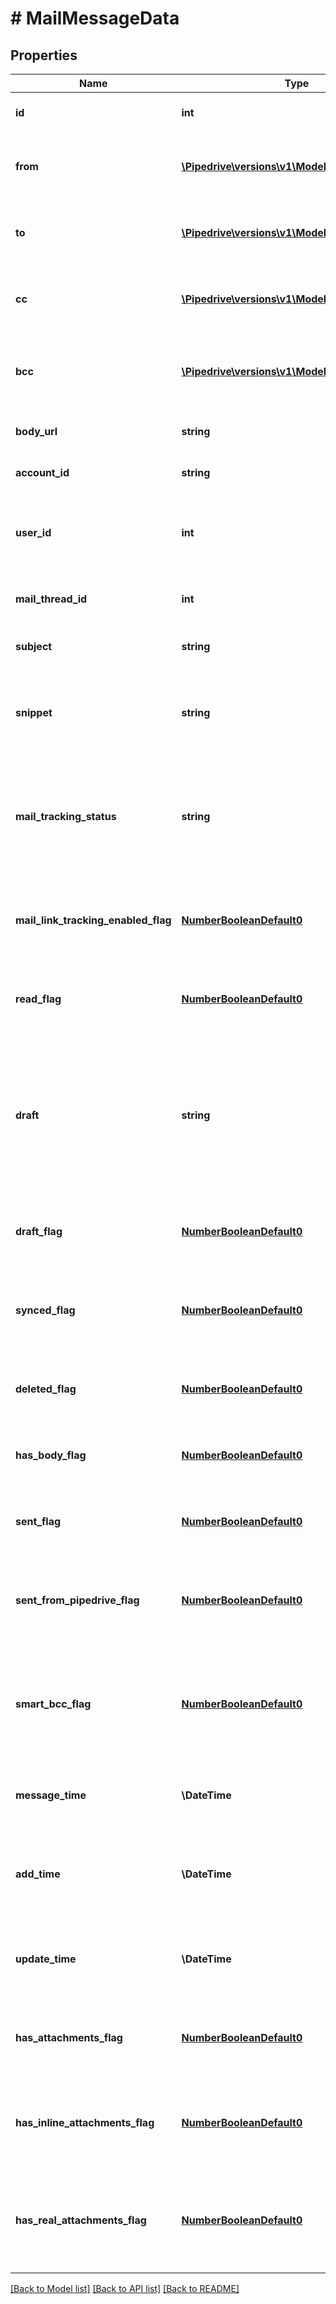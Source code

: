 # # MailMessageData

## Properties

Name | Type | Description | Notes
------------ | ------------- | ------------- | -------------
**id** | **int** | ID of the mail message. | [optional]
**from** | [**\Pipedrive\versions\v1\Model\MailParticipant[]**](MailParticipant.md) | The array of mail message sender (object) | [optional]
**to** | [**\Pipedrive\versions\v1\Model\MailParticipant[]**](MailParticipant.md) | The array of mail message receiver (object) | [optional]
**cc** | [**\Pipedrive\versions\v1\Model\MailParticipant[]**](MailParticipant.md) | The array of mail message copies (object) | [optional]
**bcc** | [**\Pipedrive\versions\v1\Model\MailParticipant[]**](MailParticipant.md) | The array of mail message blind copies (object) | [optional]
**body_url** | **string** | The mail message body URL | [optional]
**account_id** | **string** | The connection account ID | [optional]
**user_id** | **int** | ID of the user whom mail message will be assigned to | [optional]
**mail_thread_id** | **int** | ID of the mail message thread | [optional]
**subject** | **string** | The subject of mail message | [optional]
**snippet** | **string** | The snippet of mail message. Snippet length is up to 225 characters. | [optional]
**mail_tracking_status** | **string** | The status of tracking mail message. Value is &#x60;null&#x60; if tracking is not enabled. | [optional]
**mail_link_tracking_enabled_flag** | [**NumberBooleanDefault0**](NumberBooleanDefault0.md) | Whether the link tracking in mail message body is enabled. | [optional]
**read_flag** | [**NumberBooleanDefault0**](NumberBooleanDefault0.md) | Whether the mail message is read or not by the user | [optional]
**draft** | **string** | If the mail message has a draft status then the value is the mail message object as JSON formatted string, otherwise &#x60;null&#x60;. | [optional]
**draft_flag** | [**NumberBooleanDefault0**](NumberBooleanDefault0.md) | Whether the mail message is a draft or not | [optional]
**synced_flag** | [**NumberBooleanDefault0**](NumberBooleanDefault0.md) | Whether the mail message is synced with the provider or not | [optional]
**deleted_flag** | [**NumberBooleanDefault0**](NumberBooleanDefault0.md) | Whether the mail message is deleted or not | [optional]
**has_body_flag** | [**NumberBooleanDefault0**](NumberBooleanDefault0.md) | Whether the mail message has a body or not | [optional]
**sent_flag** | [**NumberBooleanDefault0**](NumberBooleanDefault0.md) | Whether the mail message has been sent or not | [optional]
**sent_from_pipedrive_flag** | [**NumberBooleanDefault0**](NumberBooleanDefault0.md) | Whether the mail message has been sent from Pipedrive app or not | [optional]
**smart_bcc_flag** | [**NumberBooleanDefault0**](NumberBooleanDefault0.md) | Whether the mail message has been created by Smart Email BCC feature or not | [optional]
**message_time** | **\DateTime** | Creation or receival time of the mail message | [optional]
**add_time** | **\DateTime** | The insertion into the database time of the mail message | [optional]
**update_time** | **\DateTime** | The updating time in the database of the mail message | [optional]
**has_attachments_flag** | [**NumberBooleanDefault0**](NumberBooleanDefault0.md) | Whether the mail message has an attachment or not | [optional]
**has_inline_attachments_flag** | [**NumberBooleanDefault0**](NumberBooleanDefault0.md) | Whether the mail message has an inline attachment or not | [optional]
**has_real_attachments_flag** | [**NumberBooleanDefault0**](NumberBooleanDefault0.md) | Whether the mail message has an attachment (which is not inline) or not | [optional]

[[Back to Model list]](../README.md#documentation-for-models) [[Back to API list]](../README.md#documentation-for-api-endpoints) [[Back to README]](../README.md)

